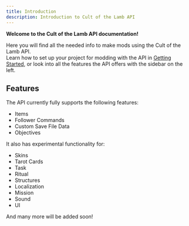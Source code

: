```yaml
---
title: Introduction
description: Introduction to Cult of the Lamb API
---
```


**Welcome to the Cult of the Lamb API documentation!**

Here you will find all the needed info to make mods using the Cult of the Lamb API.  
Learn how to set up your project for modding with the API in [Getting Started](/getting-started), or look into all the features the API offers with the sidebar on the left.

## Features

The API currently fully supports the following features:

-   Items
-   Follower Commands
-   Custom Save File Data
-   Objectives

It also has experimental functionality for:

-   Skins
-   Tarot Cards
-   Task
-   Ritual
-   Structures
-   Localization
-   Mission
-   Sound
-   UI

And many more will be added soon!
